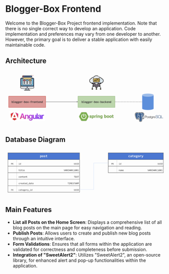 # Blogger-Box Frontend

Welcome to the Blogger-Box Project frontend implementation. Note that there is no single correct way to develop an application. Code implementation and preferences may vary from one developer to another. However, the primary goal is to deliver a stable application with easily maintainable code.

## Architecture

<p align="center">
  <img src="src/assets/images/architecture.png" alt="architecture">
</p>

## Database Diagram

<p align="center">
  <img src="src/assets/images/database.png" alt="database">
</p>

## Main Features

- **List all Posts on the Home Screen**: Displays a comprehensive list of all blog posts on the main page for easy navigation and reading.
- **Publish Posts**: Allows users to create and publish new blog posts through an intuitive interface.
- **Form Validations**: Ensures that all forms within the application are validated for correctness and completeness before submission.
- **Integration of "SweetAlert2"**: Utilizes "SweetAlert2", an open-source library, for enhanced alert and pop-up functionalities within the application.
